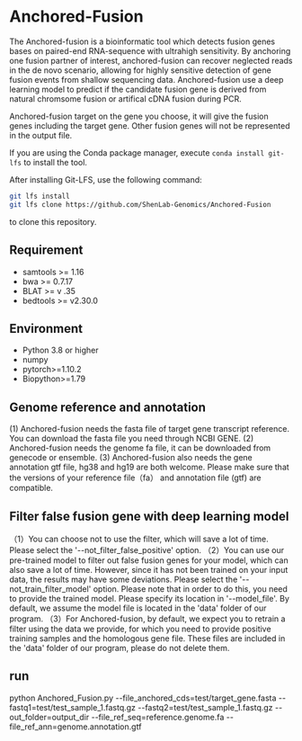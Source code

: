 # Anchored-Fusion
The Anchored-fusion is a bioinformatic tool which detects fusion genes bases on paired-end RNA-sequence with ultrahigh sensitivity. By anchoring one fusion partner of interest, anchored-fusion can recover neglected reads in the de novo scenario, allowing for highly sensitive detection of gene fusion events from shallow sequencing data. Anchored-fusion use a deep learning model to predict if the candidate fusion gene is derived from natural chromsome fusion or artifical cDNA fusion during PCR.

Anchored-fusion target on the gene you choose, it will give the fusion genes including the target gene. Other fusion genes will not be represented in the output file.

If you are using the Conda package manager, execute `conda install git-lfs` to install the tool.

After installing Git-LFS, use the following command:
```bash
git lfs install
git lfs clone https://github.com/ShenLab-Genomics/Anchored-Fusion
```
to clone this repository.

## Requirement

- samtools >= 1.16
- bwa >= 0.7.17
- BLAT >= v .35
- bedtools >= v2.30.0

## Environment

- Python 3.8 or higher
- numpy
- pytorch>=1.10.2
- Biopython>=1.79

## Genome reference and annotation

(1) Anchored-fusion needs the fasta file of target gene transcript reference. You can download the fasta file you need through NCBI GENE.
(2) Anchored-fusion needs the genome fa file, it can be downloaded from genecode or ensemble.
(3) Anchored-fusion also needs the gene annotation gtf file, hg38 and hg19 are both welcome. Please make sure that the versions of your reference file（fa） and annotation file (gtf) are compatible.

## Filter false fusion gene with deep learning model
（1）You can choose not to use the filter, which will save a lot of time. Please select the '--not_filter_false_positive' option.
（2）You can use our pre-trained model to filter out false fusion genes for your model, which can also save a lot of time. However, since it has not been trained on your input data, the results may have some deviations. Please select the '--not_train_filter_model' option. Please note that in order to do this, you need to provide the trained model. Please specify its location in '--model_file'. By default, we assume the model file is located in the 'data' folder of our program.
（3）For Anchored-fusion, by default, we expect you to retrain a filter using the data we provide, for which you need to provide positive training samples and the homologous gene file. These files are included in the 'data' folder of our program, please do not delete them.

## run
python Anchored_Fusion.py --file_anchored_cds=test/target_gene.fasta --fastq1=test/test_sample_1.fastq.gz  --fastq2=test/test_sample_1.fastq.gz --out_folder=output_dir --file_ref_seq=reference.genome.fa --file_ref_ann=genome.annotation.gtf
